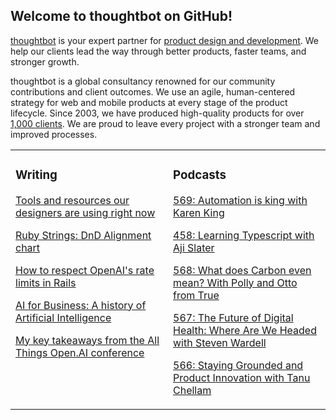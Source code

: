 ## Welcome to thoughtbot on GitHub!

[thoughtbot][1] is your expert partner for [product design and development][2].
We help our clients lead the way through better products, faster teams, and stronger growth.

thoughtbot is a global consultancy renowned for our community contributions and
client outcomes. We use an agile, human-centered strategy for web and mobile
products at every stage of the product lifecycle. Since 2003, we have produced
high-quality products for over [1,000 clients][3]. We are proud to leave every
project with a stronger team and improved processes.

<table><tr><td valign="top" width="50%">

### Writing

<!-- blog starts -->
[Tools and resources our designers are using right now](https://feed.thoughtbot.com/link/24077/17005377/tools-and-resources-our-designers-are-using-right-now)

[Ruby Strings: DnD Alignment chart](https://feed.thoughtbot.com/link/24077/17003585/ruby-strings-dnd-alignment-chart)

[How to respect OpenAI's rate limits in Rails](https://feed.thoughtbot.com/link/24077/17002600/openai-rate-limits)

[AI for Business: A history of Artificial Intelligence](https://feed.thoughtbot.com/link/24077/17001833/a-history-of-artificial-intelligence)

[My key takeaways from the All Things Open.AI conference](https://feed.thoughtbot.com/link/24077/17001834/my-key-takeaways-from-the-all-things-open-ai-conference)

<!-- blog ends -->
</td><td valign="top" width="50%">

### Podcasts

<!-- podcasts starts -->
[569: Automation is king with Karen King](https://podcast.thoughtbot.com/569)

[458: Learning Typescript with Aji Slater](https://bikeshed.thoughtbot.com/458)

[568: What does Carbon even mean? With Polly and Otto from True](https://podcast.thoughtbot.com/568)

[567: The Future of Digital Health: Where Are We Headed with Steven Wardell](https://podcast.thoughtbot.com/567)

[566: Staying Grounded and Product Innovation with Tanu Chellam ](https://podcast.thoughtbot.com/566)

<!-- podcasts ends -->
</td></tr></table>

[1]: https://thoughtbot.com
[2]: https://thoughtbot.com/services
[3]: https://thoughtbot.com/case-studies
